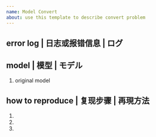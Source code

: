 ```yaml
---
name: Model Convert
about: use this template to describe convert problem
---
```


## error log | 日志或报错信息 | ログ

## model | 模型 | モデル
1. original model

## how to reproduce | 复现步骤 | 再現方法
1.
2.
3.
